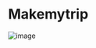 # Makemytrip
![image](https://github.com/user-attachments/assets/2baf45f6-fdd2-4dd9-a505-57e974241061)
